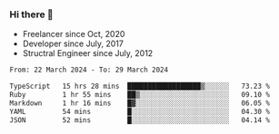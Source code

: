 ### Hi there 👋

- Freelancer since Oct, 2020
- Developer since July, 2017
- Structral Engineer since July, 2012

<!--START_SECTION:waka-->

```txt
From: 22 March 2024 - To: 29 March 2024

TypeScript   15 hrs 28 mins  ██████████████████▒░░░░░░   73.23 %
Ruby         1 hr 55 mins    ██▒░░░░░░░░░░░░░░░░░░░░░░   09.10 %
Markdown     1 hr 16 mins    █▓░░░░░░░░░░░░░░░░░░░░░░░   06.05 %
YAML         54 mins         █░░░░░░░░░░░░░░░░░░░░░░░░   04.30 %
JSON         52 mins         █░░░░░░░░░░░░░░░░░░░░░░░░   04.14 %
```

<!--END_SECTION:waka-->
